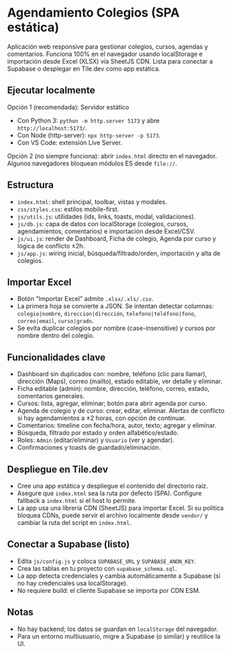 # Agendamiento Colegios (SPA estática)

Aplicación web responsive para gestionar colegios, cursos, agendas y comentarios. Funciona 100% en el navegador usando localStorage e importación desde Excel (XLSX) vía SheetJS CDN. Lista para conectar a Supabase o desplegar en Tile.dev como app estática.

## Ejecutar localmente

Opción 1 (recomendada): Servidor estático
- Con Python 3: `python -m http.server 5173` y abre `http://localhost:5173/`.
- Con Node (http-server): `npx http-server -p 5173`.
- Con VS Code: extensión Live Server.

Opción 2 (no siempre funciona): abrir `index.html` directo en el navegador. Algunos navegadores bloquean módulos ES desde `file://`.

## Estructura
- `index.html`: shell principal, toolbar, vistas y modales.
- `css/styles.css`: estilos mobile-first.
- `js/utils.js`: utilidades (ids, links, toasts, modal, validaciones). 
- `js/db.js`: capa de datos con localStorage (colegios, cursos, agendamientos, comentarios) e importación desde Excel/CSV.
- `js/ui.js`: render de Dashboard, Ficha de colegio, Agenda por curso y lógica de conflicto ±2h.
- `js/app.js`: wiring inicial, búsqueda/filtrado/orden, importación y alta de colegios.

## Importar Excel
- Botón "Importar Excel" admite `.xlsx/.xls/.csv`.
- La primera hoja se convierte a JSON. Se intentan detectar columnas: `colegio|nombre`, `direccion|dirección`, `telefono|teléfono|fono`, `correo|email`, `curso|grado`.
- Se evita duplicar colegios por nombre (case-insensitive) y cursos por nombre dentro del colegio.

## Funcionalidades clave
- Dashboard sin duplicados con: nombre, teléfono (clic para llamar), dirección (Maps), correo (mailto), estado editable, ver detalle y eliminar.
- Ficha editable (admin): nombre, dirección, teléfono, correo, estado, comentarios generales.
- Cursos: lista, agregar, eliminar; botón para abrir agenda por curso.
- Agenda de colegio y de curso: crear, editar, eliminar. Alertas de conflicto si hay agendamientos a ±2 horas, con opción de continuar.
- Comentarios: timeline con fecha/hora, autor, texto; agregar y eliminar.
- Búsqueda, filtrado por estado y orden alfabético/estado.
- Roles: `Admin` (editar/eliminar) y `Usuario` (ver y agendar).
- Confirmaciones y toasts de guardado/eliminación.

## Despliegue en Tile.dev
- Cree una app estática y despliegue el contenido del directorio raíz.
- Asegure que `index.html` sea la ruta por defecto (SPA). Configure fallback a `index.html` si el host lo permite.
- La app usa una librería CDN (SheetJS) para importar Excel. Si su política bloquea CDNs, puede servir el archivo localmente desde `vendor/` y cambiar la ruta del script en `index.html`.

## Conectar a Supabase (listo)
- Edita `js/config.js` y coloca `SUPABASE_URL` y `SUPABASE_ANON_KEY`.
- Crea las tablas en tu proyecto con `supabase_schema.sql`.
- La app detecta credenciales y cambia automáticamente a Supabase (si no hay credenciales usa localStorage).
- No requiere build: el cliente Supabase se importa por CDN ESM.

## Notas
- No hay backend; los datos se guardan en `localStorage` del navegador.
- Para un entorno multiusuario, migre a Supabase (o similar) y reutilice la UI.
